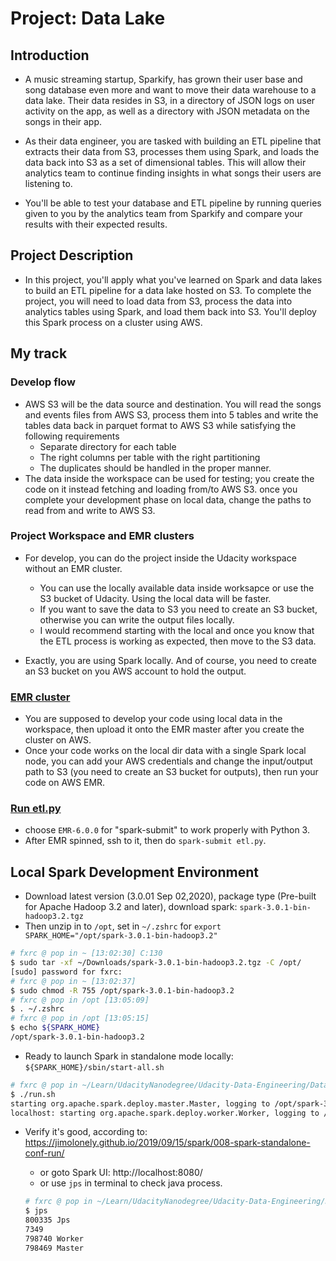 # Project: Data Lake
## Introduction
* A music streaming startup, Sparkify, has grown their user base and song database even more and want to move their data warehouse to a data lake. Their data resides in S3, in a directory of JSON logs on user activity on the app, as well as a directory with JSON metadata on the songs in their app.

* As their data engineer, you are tasked with building an ETL pipeline that extracts their data from S3, processes them using Spark, and loads the data back into S3 as a set of dimensional tables. This will allow their analytics team to continue finding insights in what songs their users are listening to.

* You'll be able to test your database and ETL pipeline by running queries given to you by the analytics team from Sparkify and compare your results with their expected results.

## Project Description
* In this project, you'll apply what you've learned on Spark and data lakes to build an ETL pipeline for a data lake hosted on S3. To complete the project, you will need to load data from S3, process the data into analytics tables using Spark, and load them back into S3. You'll deploy this Spark process on a cluster using AWS.

## My track
### Develop flow
* AWS S3 will be the data source and destination. You will read the songs and events files from AWS S3, process them into 5 tables and write the tables data back in parquet format to AWS S3 while satisfying the following requirements
    - Separate directory for each table
    - The right columns per table with the right partitioning
    - The duplicates should be handled in the proper manner.
* The data inside the workspace can be used for testing; you create the code on it instead fetching and loading from/to AWS S3. once you complete your development phase on local data, change the paths to read from and write to AWS S3.

### Project Workspace and EMR clusters
* For develop, you can do the project inside the Udacity workspace without an EMR cluster.
    * You can use the locally available data inside worksapce or use the S3 bucket of Udacity. Using the local data will be faster.
    * If you want to save the data to S3 you need to create an S3 bucket, otherwise you can write the output files locally.
    * I would recommend starting with the local and once you know that the ETL process is working as expected, then move to the S3 data.

* Exactly, you are using Spark locally. And of course, you need to create an S3 bucket on you AWS account to hold the output.

### [EMR cluster](https://knowledge.udacity.com/questions/307548)
* You are supposed to develop your code using local data in the workspace, then upload it onto the EMR master after you create the cluster on AWS.
* Once your code works on the local dir data with a single Spark local node, you can add your AWS credentials and change the input/output path to S3 (you need to create an S3 bucket for outputs), then run your code on AWS EMR.

### [Run etl.py](https://knowledge.udacity.com/questions/113108)
* choose `EMR-6.0.0` for "spark-submit" to work properly with Python 3.
* After EMR spinned, ssh to it, then do `spark-submit etl.py`.

## Local Spark Development Environment
- Download latest version (3.0.01 Sep 02,2020), package type (Pre-built for Apache Hadoop 3.2 and later), download spark: `spark-3.0.1-bin-hadoop3.2.tgz`
- Then unzip in to `/opt`, set in `~/.zshrc` for `export SPARK_HOME="/opt/spark-3.0.1-bin-hadoop3.2"`

```bash
# fxrc @ pop in ~ [13:02:30] C:130
$ sudo tar -xf ~/Downloads/spark-3.0.1-bin-hadoop3.2.tgz -C /opt/
[sudo] password for fxrc:
# fxrc @ pop in ~ [13:02:37]
$ sudo chmod -R 755 /opt/spark-3.0.1-bin-hadoop3.2
# fxrc @ pop in /opt [13:05:09]
$ . ~/.zshrc
# fxrc @ pop in /opt [13:05:15]
$ echo ${SPARK_HOME}
/opt/spark-3.0.1-bin-hadoop3.2
```

- Ready to launch Spark in standalone mode locally: `${SPARK_HOME}/sbin/start-all.sh`

```bash
# fxrc @ pop in ~/Learn/UdacityNanodegree/Udacity-Data-Engineering/Data-Lake-Spark on git:master x [13:23:45]
$ ./run.sh
starting org.apache.spark.deploy.master.Master, logging to /opt/spark-3.0.0-bin-hadoop3.2/logs/spark-fxrc-org.apache.spark.deploy.master.Master-1-pop.out
localhost: starting org.apache.spark.deploy.worker.Worker, logging to /opt/spark-3.0.0-bin-hadoop3.2/logs/spark-fxrc-org.apache.spark.deploy.worker.Worker-1-pop.out
```

- Verify it's good, according to: https://jimolonely.github.io/2019/09/15/spark/008-spark-standalone-conf-run/
    - or goto Spark UI: http://localhost:8080/
    - or use `jps` in terminal to check java process.

    ```bash
    # fxrc @ pop in ~/Learn/UdacityNanodegree/Udacity-Data-Engineering/Data-Lake-Spark on git:master x [13:24:29]
    $ jps
    800335 Jps
    7349
    798740 Worker
    798469 Master
    ```
